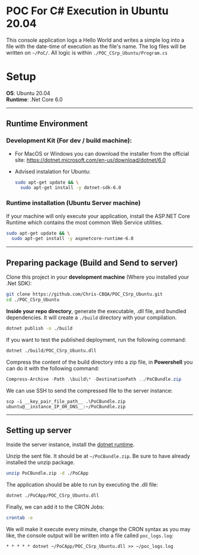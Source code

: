 # POC For C# Execution in Ubuntu 20.04

This console application logs a Hello World and writes a simple log into a file with the date-time of execution as the file's name. The log files will be written on `~/PoC/`. All logic is within `./POC_CSrp_Ubuntu/Program.cs`


# Setup 
**OS**: Ubuntu 20.04
<br/>
**Runtime**: .Net Core 6.0
<br/>

---
## Runtime Environment
### Development Kit (For dev / build machine):

- For MacOS or Windows you can download the installer from the official site: https://dotnet.microsoft.com/en-us/download/dotnet/6.0 

- Advised instalation for Ubuntu:
    ```bash
    sudo apt-get update && \
      sudo apt-get install -y dotnet-sdk-6.0
    ```

### Runtime installation (Ubuntu Server machine)

If your machine will only execute your application, install the ASP.NET Core Runtime which contains the most common Web Service utilities.

```bash
sudo apt-get update && \
  sudo apt-get install -y aspnetcore-runtime-6.0
```

---

## Preparing package (Build and Send to server)

Clone this project in your **development machine** (Where you installed your .Net SDK):

```bash
git clone https://github.com/Chris-CBQA/POC_CSrp_Ubuntu.git
cd ./POC_CSrp_Ubuntu
```

**Inside your repo directory**, generate the executable, .dll file, and bundled dependencies. It will create a `./build` directory with your compilation.

```bash
dotnet publish -o ./build
```

If you want to test the published deployment, run the following command:

```bash
dotnet ./build/POC_CSrp_Ubuntu.dll
```

Compress the content of the build directory into a zip file, in **Powershell** you can do it with the following command:

```Powershell
Compress-Archive -Path .\build\* -DestinationPath ../PoCBundle.zip
```

We can use SSH to send the compressed file to the server instance:

```
scp -i __key_pair_file_path__ .\PoCBundle.zip  ubuntu@__instance_IP_OR_DNS__:~/PoCBundle.zip
```
---
## Setting up server

Inside the server instance, install the [dotnet runtime](#runtime-installation-ubuntu-server-machine).

Unzip the sent file. It should be at `~/PoCBundle.zip`. Be sure to have already installed the unzip package.

```bash
unzip PoCBundle.zip -d ./PoCApp
```

The application should be able to run by executing the .dll file:

```bash
dotnet ./PoCApp/POC_CSrp_Ubuntu.dll
```

Finally, we can add it to the CRON Jobs:

```bash
crontab -e
```

We will make it execute every minute, change the CRON syntax as you may like, the console output will be written into a file called `poc_logs.log`:

```cron
* * * * * dotnet ~/PoCApp/POC_CSrp_Ubuntu.dll >> ~/poc_logs.log
```
